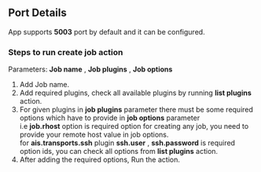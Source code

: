 [comment]: # "File: README.md"
[comment]: # "Copyright (c) 2023 Splunk Inc."
[comment]: # ""
[comment]: # "Licensed under the Apache License, Version 2.0 (the 'License');"
[comment]: # "you may not use this file except in compliance with the License."
[comment]: # "You may obtain a copy of the License at"
[comment]: # ""
[comment]: # "    http://www.apache.org/licenses/LICENSE-2.0"
[comment]: # ""
[comment]: # "Unless required by applicable law or agreed to in writing, software distributed under"
[comment]: # "the License is distributed on an 'AS IS' BASIS, WITHOUT WARRANTIES OR CONDITIONS OF ANY KIND,"
[comment]: # "either express or implied. See the License for the specific language governing permissions"
[comment]: # "and limitations under the License."
[comment]: # ""
## Port Details

App supports **5003** port by default and it can be configured.

### Steps to run **create job** action

Parameters: **Job name** , **Job plugins** , **Job options**

1.  Add Job name.
2.  Add required plugins, check all available plugins by running **list plugins** action.
3.  For given plugins in **job plugins** parameter there must be some required options which have to
    provide in **job options** parameter  
    i.e **job.rhost** option is required option for creating any job, you need to provide your
    remote host value in job options.  
    for **ais.transports.ssh** plugin **ssh.user** , **ssh.password** is required option ids, you
    can check all options from **list plugins** action.  
4.  After adding the required options, Run the action.
